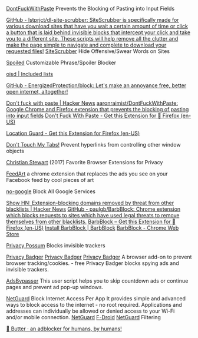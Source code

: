 
[DontFuckWithPaste](https://github.com/jswanner/DontFuckWithPaste)
Prevents the Blocking of Pasting into Input Fields

[GitHub - lstprjct/dl-site-scrubber: SiteScrubber is specifically made for various download sites that have you wait a certain amount of time or click a button that is laid behind invisible blocks that intercept your click and take you to a different site. These scripts will help remove all the clutter and make the page simple to navigate and complete to download your requested files!](https://github.com/lstprjct/dl-site-scrubber)
[SiteScrubber](https://chrome.google.com/webstore/detail/sitescrubber/ffadalgofahhohaciekjchkikcglcpla)
Hide Offensive/Swear Words on Sites

[Spoiled](https://lucasrowe.github.io/spoiled/)
Customizable Phrase/Spoiler Blocker

[oisd | Included lists](https://oisd.nl/includedlists)

[GitHub - EnergizedProtection/block: Let's make an annoyance free, better open internet, altogether!](https://github.com/EnergizedProtection/block)

[Don't fuck with paste | Hacker News](https://news.ycombinator.com/item?id=39636470)
[aaronraimist/DontFuckWithPaste: Google Chrome and Firefox extension that prevents the blocking of pasting into input fields](https://github.com/aaronraimist/DontFuckWithPaste)
[Don't Fuck With Paste - Get this Extension for 🦊 Firefox (en-US)](https://addons.mozilla.org/en-US/firefox/addon/don-t-fuck-with-paste/)

[Location Guard - Get this Extension for Firefox (en-US)](https://addons.mozilla.org/en-US/firefox/addon/location-guard/)

[Don't Touch My Tabs!](https://addons.mozilla.org/en-US/firefox/user/12781645/)
Prevent hyperlinks from controlling other window objects

[Christian Stewart](https://blog.searchencrypt.com/privacy/privacy-browser-extensions/)
(2017) Favorite Browser Extensions for Privacy

[FeedArt](https://chrome.google.com/webstore/detail/feedart/glgdckpipcpcjmbkcmnponlnphnkkikn)
a chrome extension that replaces the ads you see on your Facebook feed by cool pieces of art

[no-google](https://github.com/nickspaargaren/no-google)
Block All Google Services

[Show HN: Extension-blocking domains removed by threat from other blacklists | Hacker News](https://news.ycombinator.com/item?id=14997799)
[GitHub - paulgb/BarbBlock: Chrome extension which blocks requests to sites which have used legal threats to remove themselves from other blacklists.](https://github.com/paulgb/BarbBlock)
[BarbBlock – Get this Extension for 🦊 Firefox (en-US)](https://addons.mozilla.org/en-US/firefox/addon/barbblock/)
[Install BarbBlock | BarbBlock](https://paulgb.github.io/BarbBlock/install)
[BarbBlock - Chrome Web Store](https://chromewebstore.google.com/detail/barbblock/nfgbdnfloghjocgmnclgpjnhhghmjpma)

[Privacy Possum](https://github.com/cowlicks/privacypossum)
Blocks invisible trackers

[Privacy Badger](https://www.eff.org/privacybadger)
[Privacy Badger](https://privacybadger.org/)
[Privacy Badger](https://chrome.google.com/webstore/detail/privacy-badger/pkehgijcmpdhfbdbbnkijodmdjhbjlgp)
A browser add-on to prevent browser tracking/cookies. - free
Privacy Badger blocks spying ads and invisible trackers.

[AdsBypasser](https://adsbypasser.github.io/)
This user script helps you to skip countdown ads or continue pages and prevent ad pop-up windows.

[NetGuard](https://www.netguard.me)
Block Internet Access Per App
It provides simple and advanced ways to block access to the internet - no root required. Applications and addresses can individually be allowed or denied access to your Wi-Fi and/or mobile connection.
[NetGuard](https://github.com/M66B/NetGuard)
[F-Droid](https://f-droid.org/app/eu.faircode.netguard)
[NetGuard](https://f-droid.org/packages/eu.faircode.netguard)
Filtering

[🧈 Butter · an adblocker for humans, by humans!](https://butter.sonnet.io/)
